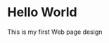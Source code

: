<DOCUTYPE html>
<html>
  <title>Mitchellcode</title>
<body>
  <h1>Hello World</h1>
  <p href=https://www.google.com>This is my first Web page design </p>
</body>
</html>
